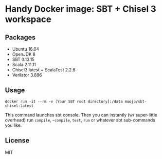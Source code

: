 # Handy Docker image: SBT + Chisel 3 workspace

## Packages

 - Ubuntu 16.04
 - OpenJDK 8
 - SBT 0.13.15
 - Scala 2.11.11
 - Chisel3 latest + ScalaTest 2.2.6
 - Verilator 3.886

## Usage

```
docker run -it --rm -v [Your SBT root directory]:/data muojp/sbt-chisel:latest
```

This command launches sbt console. Then you can instantly (w/ super-little overhead) run `compile`, `~compile`, `test`, `run` or whatever sbt sub-commands you like.

## License

MIT

